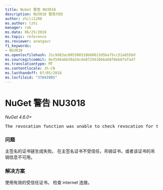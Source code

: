 ```yaml
---
title: NuGet 警告 NU3018
description: NU3018 警告代码
author: zhili1208
ms.author: lzhi
manager: rob
ms.date: 06/25/2018
ms.topic: reference
ms.reviewer: anangaur
f1_keywords:
- NU3018
ms.openlocfilehash: 31c9d83ac005300318b60613d5ba75cc52a8556d
ms.sourcegitcommit: 8e3546ab630a24cde8725610b6a68f8eb87afa47
ms.translationtype: MT
ms.contentlocale: zh-CN
ms.lasthandoff: 07/05/2018
ms.locfileid: "37843985"
---
```

# <a name="nuget-warning-nu3018"></a>NuGet 警告 NU3018

*NuGet 4.6.0+*

<pre>The revocation function was unable to check revocation for the certificate.</pre>

### <a name="issue"></a>问题
主签名的证书链生成失败。 在主签名证书不受信任，吊销证书，或者该证书的吊销信息不可用。

### <a name="solution"></a>解决方案
使用有效的受信任证书。 检查 internet 连接。